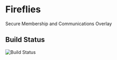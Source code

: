# Fireflies
Secure Membership and Communications Overlay

## Build Status

![Build Status](https://github.com/Hellblazer/Fireflies/actions/workflows/maven.yml/badge.svg)
